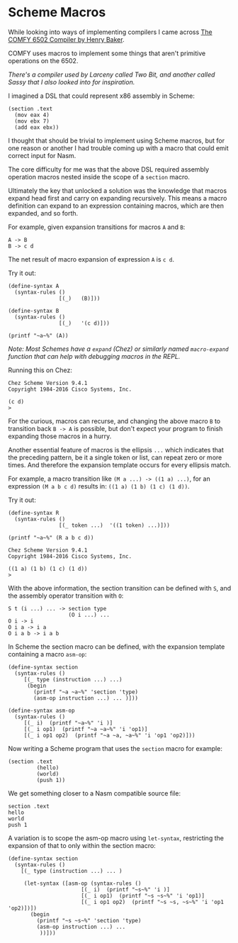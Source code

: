 # Scheme Macros

While looking into ways of implementing compilers I came across
[The COMFY 6502 Compiler by Henry Baker](http://home.pipeline.com/~hbaker1/sigplannotices/sigcol04.pdf).

COMFY uses macros to implement some things that aren't primitive
operations on the 6502.

_There's a compiler used by Larceny called Two Bit, and another called Sassy that I also looked into for inspiration._

I imagined a DSL that could represent x86 assembly in Scheme:

```
(section .text
  (mov eax 4)
  (mov ebx 7)
  (add eax ebx))
```

I thought that should be trivial to implement using Scheme macros, but for one reason or another I had trouble coming up with a macro that could emit correct input for Nasm.

The core difficulty for me was that the above DSL required assembly operation macros nested inside the scope of a `section` macro.

Ultimately the key that unlocked a solution was the knowledge that macros expand head first and
carry on expanding recursively. This means a macro definition can expand to an expression
containing macros, which are then expanded, and so forth.

For example, given expansion transitions for macros `A` and `B`:

```
A -> B
B -> c d
```

The net result of macro expansion of expression `A` is `c d`.

Try it out:

```
(define-syntax A                                                                     
  (syntax-rules ()                                                                   
                [(_)   (B)]))                                                        

(define-syntax B                                                                     
  (syntax-rules ()                                                                   
                [(_)   '(c d)]))                                                     

(printf "~a~%" (A))
```

_Note: Most Schemes have a `expand` (Chez) or similarly named `macro-expand` function that can help with debugging macros in the REPL._

Running this on Chez:

```
Chez Scheme Version 9.4.1
Copyright 1984-2016 Cisco Systems, Inc.

(c d)
>
```

For the curious, macros can recurse, and changing the above macro `B` to transition back `B -> A` is possible, but don't expect your program to finish expanding those macros in a hurry.

Another essential feature of macros is the ellipsis `...` which indicates that the preceding
pattern, be it a single token or list, can repeat zero or more times.
And therefore the expansion template occurs for every ellipsis match.

For example, a macro transition like `(M a ...) -> ((1 a) ...)`, for an expression `(M a b c d)` results in: `((1 a) (1 b) (1 c) (1 d))`.

Try it out:

```
(define-syntax R
  (syntax-rules ()
                [(_ token ...)  '((1 token) ...)]))

(printf "~a~%" (R a b c d))
```

```
Chez Scheme Version 9.4.1
Copyright 1984-2016 Cisco Systems, Inc.

((1 a) (1 b) (1 c) (1 d))
>
```

With the above information, the section transition can be defined with `S`, and the assembly operator transition with `O`:

```
S t (i ...) ... -> section type
                   (O i ...) ...
O i -> i
O i a -> i a
O i a b -> i a b
```

In Scheme the section macro can be defined, with the expansion template containing a macro `asm-op`:

```                         
(define-syntax section                                                                  
  (syntax-rules ()                                                                   
     [(_ type (instruction ...) ...)                                                 
      (begin                                                                         
        (printf "~a ~a~%" 'section 'type)                                            
        (asm-op instruction ...) ... )]))                                              

(define-syntax asm-op                                                                 
  (syntax-rules ()                                                                   
     [(_ i)  (printf "~a~%" 'i )]                                                    
     [(_ i op1)  (printf "~a ~a~%" 'i 'op1)]                                         
     [(_ i op1 op2)  (printf "~a ~a, ~a~%" 'i 'op1 'op2)]))
```

Now writing a Scheme program that uses the `section` macro for example:

```
(section .text
         (hello)
         (world)
         (push 1))
```

We get something closer to a Nasm compatible source file:

```
section .text
hello
world
push 1
```

A variation is to scope the asm-op macro using `let-syntax`, restricting the expansion of that to only within the section macro:

```
(define-syntax section
  (syntax-rules ()
    [(_ type (instruction ...) ... )

     (let-syntax ([asm-op (syntax-rules ()
                       [(_ i)  (printf "~s~%" 'i )]
                       [(_ i op1)  (printf "~s ~s~%" 'i 'op1)]
                       [(_ i op1 op2)  (printf "~s ~s, ~s~%" 'i 'op1 'op2)])])
       (begin
         (printf "~s ~s~%" 'section 'type)
         (asm-op instruction ...) ...
          ))]))
```
